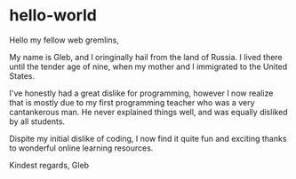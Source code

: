 # hello-world

Hello my fellow web gremlins,

My name is Gleb, and I oringinally hail from the land of Russia. I lived there until the tender age of nine, when my mother and I immigrated to the United States.

I've honestly had a great dislike for programming, however I now realize that is mostly due to my first programming teacher who was a very cantankerous man. He never explained things well, and was equally disliked by all students.

Dispite my initial dislike of coding, I now find it quite fun and exciting thanks to wonderful online learning resources.

Kindest regards,
Gleb
